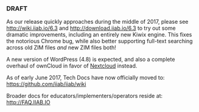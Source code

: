 ### DRAFT

As our release quickly approaches during the middle of 2017, please see http://wiki.iiab.io/6.3 and http://download.iiab.io/6.3 to try out some dramatic improvements, including an entirely new Kiwix engine.  This fixes the notorious Chrome bug, while also better supporting full-text searching across old ZIM files *and* new ZIM files both!

A new version of WordPress (4.8) is expected, and also a complete overhaul of ownCloud in favor of [Nextcloud](https://nextcloud.com/) instead.

As of early June 2017, Tech Docs have now officially moved to: https://github.com/iiab/iiab/wiki

Broader docs for educators/implementers/operators reside at: http://FAQ.IIAB.IO